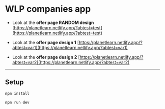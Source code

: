 # WLP companies app

- Look at the <b>offer page RANDOM design</b>
  [https://planetlearn.netlify.app/?abtest=test](https://planetlearn.netlify.app/?abtest=test)

- Look at the <b>offer page design 1</b>
  [https://planetlearn.netlify.app/?abtest=var1](https://planetlearn.netlify.app/?abtest=var1)

- Look at the <b>offer page design 2</b>
  [https://planetlearn.netlify.app/?abtest=var2](https://planetlearn.netlify.app/?abtest=var2)

---

## Setup

```bash
npm install

npm run dev
```

